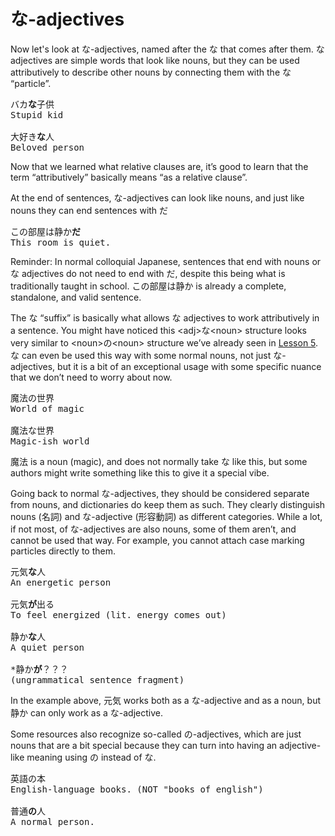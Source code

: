 # な-adjectives

Now let's look at な-adjectives, named after the な that comes after them. な adjectives are simple words that look like nouns, but they can be used attributively to describe other nouns by connecting them with the な “particle”. 

<pre>
バカ<b>な</b>子供
Stupid kid

大好き<b>な</b>人
Beloved person
</pre>

Now that we learned what relative clauses are, it’s good to learn that the term “attributively” basically means “as a relative clause”.

At the end of sentences, な-adjectives can look like nouns, and just like nouns they can end sentences with だ

<pre>
この部屋は静か<b>だ</b>
This room is quiet.
</pre>

<div class="warning">
Reminder: In normal colloquial Japanese, sentences that end with nouns or な adjectives do not need to end with だ, despite this being what is traditionally taught in school. この部屋は静か is already a complete, standalone, and valid sentence.
</div>

The な “suffix” is basically what allows な adjectives to work attributively in a sentence. You might have noticed this \<adj\>な\<noun\> structure looks very similar to \<noun\>の\<noun\> structure we’ve already seen in [Lesson 5](./Lesson5.md). な can even be used this way with some normal nouns, not just な-adjectives, but it is a bit of an exceptional usage with some specific nuance that we don’t need to worry about now. 

<pre>
魔法の世界
World of magic

魔法な世界
Magic-ish world
</pre>

魔法 is a noun (magic), and does not normally take な like this, but some authors might write something like this to give it a special vibe.

Going back to normal な-adjectives, they should be considered separate from nouns, and dictionaries do keep them as such. They clearly distinguish nouns (名詞) and な-adjective (形容動詞) as different categories. While a lot, if not most, of な-adjectives are also nouns, some of them aren’t, and cannot be used that way. For example, you cannot attach case marking particles directly to them.

<pre>
元気<b>な</b>人
An energetic person

元気<b>が</b>出る
To feel energized (lit. energy comes out)

静か<b>な</b>人
A quiet person

*静か<b>が</b>？？？
(ungrammatical sentence fragment)
</pre>

In the example above, 元気 works both as a な-adjective and as a noun, but 静か can only work as a な-adjective. 

Some resources also recognize so-called の-adjectives, which are just nouns that are a bit special because they can turn into having an adjective-like meaning using の instead of な. 

<pre>
英語の本
English-language books. (NOT "books of english")

普通<b>の</b>人
A normal person.
</pre>

